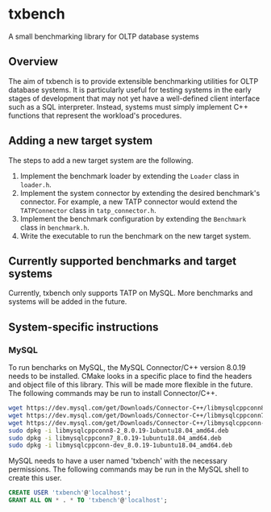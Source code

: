 # txbench
A small benchmarking library for OLTP database systems

## Overview
The aim of txbench is to provide extensible benchmarking utilities for OLTP database systems. It is particularly useful for testing systems in the early stages of development that may not yet have a well-defined client interface such as a SQL interpreter. Instead, systems must simply implement C++ functions that represent the workload's procedures.

## Adding a new target system
The steps to add a new target system are the following.
1. Implement the benchmark loader by extending the `Loader` class in `loader.h`.
2. Implement the system connector by extending the desired benchmark's connector. For example, a new TATP connector would extend the `TATPConnector` class in `tatp_connector.h`.
3. Implement the benchmark configuration by extending the `Benchmark` class in `benchmark.h`.
4. Write the executable to run the benchmark on the new target system.

## Currently supported benchmarks and target systems
Currently, txbench only supports TATP on MySQL. More benchmarks and systems will be added in the future.

## System-specific instructions

### MySQL
To run bencharks on MySQL, the MySQL Connector/C++ version 8.0.19 needs to be installed. CMake looks in a specific place to find the headers and object file of this library. This will be made more flexible in the future. The following commands may be run to install Connector/C++.
```bash
wget https://dev.mysql.com/get/Downloads/Connector-C++/libmysqlcppconn8-2_8.0.19-1ubuntu18.04_amd64.deb
wget https://dev.mysql.com/get/Downloads/Connector-C++/libmysqlcppconn7_8.0.19-1ubuntu18.04_amd64.deb
wget https://dev.mysql.com/get/Downloads/Connector-C++/libmysqlcppconn-dev_8.0.19-1ubuntu18.04_amd64.deb
sudo dpkg -i libmysqlcppconn8-2_8.0.19-1ubuntu18.04_amd64.deb
sudo dpkg -i libmysqlcppconn7_8.0.19-1ubuntu18.04_amd64.deb
sudo dpkg -i libmysqlcppconn-dev_8.0.19-1ubuntu18.04_amd64.deb
```

MySQL needs to have a user named 'txbench' with the necessary permissions. The following commands may be run in the MySQL shell to create this user.
```SQL
CREATE USER 'txbench'@'localhost';
GRANT ALL ON * . * TO 'txbench'@'localhost';
```
